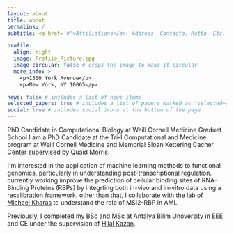 ```yaml
---
layout: about
title: about
permalink: /
subtitle: <a href='#'>Affiliations</a>. Address. Contacts. Motto. Etc.

profile:
  align: right
  image: Profile_Picture.jpg
  image_circular: false # crops the image to make it circular
  more_info: >
    <p>1300 York Avenue</p>
    <p>New York, NY 10065</p>

news: false # includes a list of news items
selected_papers: true # includes a list of papers marked as "selected={true}"
social: true # includes social icons at the bottom of the page
---
```


PhD Candidate in Computational Biology at Weill Cornell Medicine Graduet School
I am a PhD Candidate at the Tri-I Computational and Medicine program at Weill Cornell Medicine and Memorial Sloan Kettering Cacner Center supervised by [Quaid Morris](http://www.morrislab.ai/).

I'm interested in the application of machine learning methods to functional genomics, particularly in understanding post-transcriptional regulation. currently working improve the prediction of cellular binding sites of RNA-Binding Proteins (RBPs) by integrting both in-vivo and in-vitro data using a recalibration framework. other than that, I collaborate with the lab of [Michael Kharas](https://www.mskcc.org/research/ski/labs/michael-kharas) to understand the role of MSI2-RBP in AML

Previously, I completed my BSc and MSc at Antalya Bilim Unoversity in EEE and CE under the supervision of [Hilal Kazan](https://scholar.google.com/citations?user=vxtfpUQAAAAJ&hl=en).